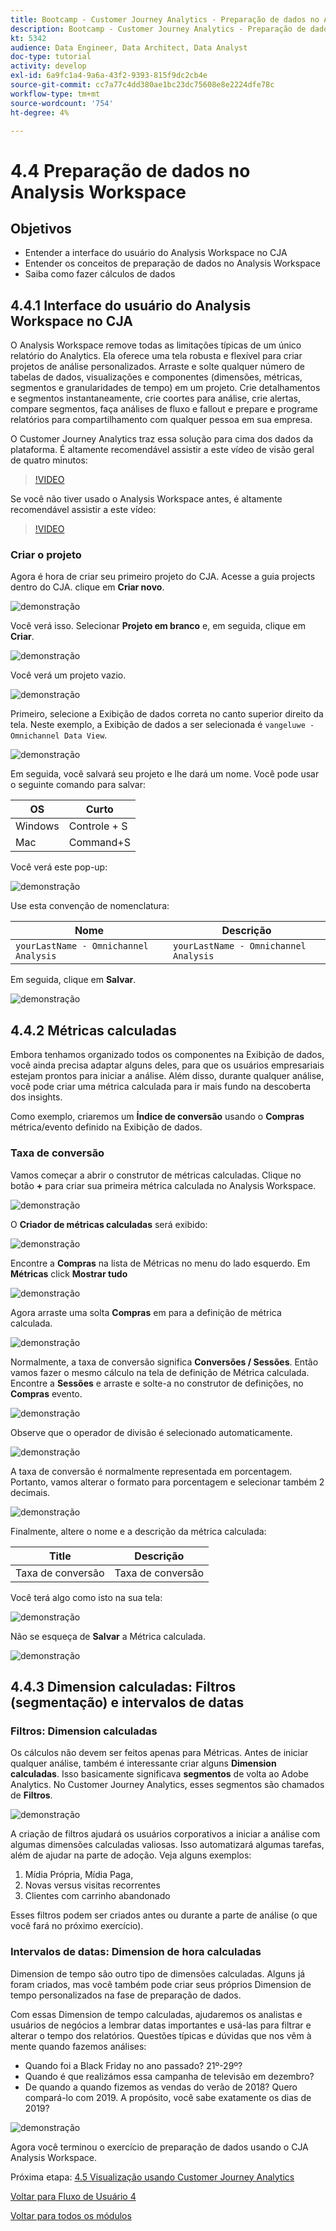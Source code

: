 ```yaml
---
title: Bootcamp - Customer Journey Analytics - Preparação de dados no Analysis Workspace
description: Bootcamp - Customer Journey Analytics - Preparação de dados no Analysis Workspace
kt: 5342
audience: Data Engineer, Data Architect, Data Analyst
doc-type: tutorial
activity: develop
exl-id: 6a9fc1a4-9a6a-43f2-9393-815f9dc2cb4e
source-git-commit: cc7a77c4dd380ae1bc23dc75608e8e2224dfe78c
workflow-type: tm+mt
source-wordcount: '754'
ht-degree: 4%

---
```


# 4.4 Preparação de dados no Analysis Workspace

## Objetivos

- Entender a interface do usuário do Analysis Workspace no CJA
- Entender os conceitos de preparação de dados no Analysis Workspace
- Saiba como fazer cálculos de dados

## 4.4.1 Interface do usuário do Analysis Workspace no CJA

O Analysis Workspace remove todas as limitações típicas de um único relatório do Analytics. Ela oferece uma tela robusta e flexível para criar projetos de análise personalizados. Arraste e solte qualquer número de tabelas de dados, visualizações e componentes (dimensões, métricas, segmentos e granularidades de tempo) em um projeto. Crie detalhamentos e segmentos instantaneamente, crie coortes para análise, crie alertas, compare segmentos, faça análises de fluxo e fallout e prepare e programe relatórios para compartilhamento com qualquer pessoa em sua empresa.

O Customer Journey Analytics traz essa solução para cima dos dados da plataforma. É altamente recomendável assistir a este vídeo de visão geral de quatro minutos:

>[!VIDEO](https://video.tv.adobe.com/v/35109?quality=12&learn=on)

Se você não tiver usado o Analysis Workspace antes, é altamente recomendável assistir a este vídeo:

>[!VIDEO](https://video.tv.adobe.com/v/26266?quality=12&learn=on)

### Criar o projeto

Agora é hora de criar seu primeiro projeto do CJA. Acesse a guia projects dentro do CJA.
clique em **Criar novo**.

![demonstração](./images/prmenu.png)

Você verá isso. Selecionar **Projeto em branco** e, em seguida, clique em **Criar**.

![demonstração](./images/prmenu1.png)

Você verá um projeto vazio.

![demonstração](./images/premptyprojects.png)

Primeiro, selecione a Exibição de dados correta no canto superior direito da tela. Neste exemplo, a Exibição de dados a ser selecionada é `vangeluwe - Omnichannel Data View`.

![demonstração](./images/prdv.png)

Em seguida, você salvará seu projeto e lhe dará um nome. Você pode usar o seguinte comando para salvar:

| OS | Curto |
| ----------------- |-------------| 
| Windows | Controle + S |
| Mac | Command+S |

Você verá este pop-up:

![demonstração](./images/prsave.png)

Use esta convenção de nomenclatura:

| Nome | Descrição |
| ----------------- |-------------| 
| `yourLastName - Omnichannel Analysis` | `yourLastName - Omnichannel Analysis` |

Em seguida, clique em **Salvar**.

![demonstração](./images/prsave2.png)

## 4.4.2 Métricas calculadas

Embora tenhamos organizado todos os componentes na Exibição de dados, você ainda precisa adaptar alguns deles, para que os usuários empresariais estejam prontos para iniciar a análise. Além disso, durante qualquer análise, você pode criar uma métrica calculada para ir mais fundo na descoberta dos insights.

Como exemplo, criaremos um **Índice de conversão** usando o **Compras** métrica/evento definido na Exibição de dados.

### Taxa de conversão

Vamos começar a abrir o construtor de métricas calculadas. Clique no botão **+** para criar sua primeira métrica calculada no Analysis Workspace.

![demonstração](./images/pradd.png)

O **Criador de métricas calculadas** será exibido:

![demonstração](./images/prbuilder.png)

Encontre a **Compras** na lista de Métricas no menu do lado esquerdo. Em **Métricas** click **Mostrar tudo**

![demonstração](./images/calcbuildercr1.png)

Agora arraste uma solta **Compras** em para a definição de métrica calculada.

![demonstração](./images/calcbuildercr2.png)

Normalmente, a taxa de conversão significa **Conversões / Sessões**. Então vamos fazer o mesmo cálculo na tela de definição de Métrica calculada. Encontre a **Sessões** e arraste e solte-a no construtor de definições, no **Compras** evento.

![demonstração](./images/calcbuildercr3.png)

Observe que o operador de divisão é selecionado automaticamente.

![demonstração](./images/calcbuildercr4.png)

A taxa de conversão é normalmente representada em porcentagem. Portanto, vamos alterar o formato para porcentagem e selecionar também 2 decimais.

![demonstração](./images/calcbuildercr5.png)

Finalmente, altere o nome e a descrição da métrica calculada:

| Title | Descrição |
| ----------------- |-------------| 
| Taxa de conversão | Taxa de conversão |

Você terá algo como isto na sua tela:

![demonstração](./images/calcbuildercr6.png)

Não se esqueça de **Salvar** a Métrica calculada.

![demonstração](./images/pr9.png)

## 4.4.3 Dimension calculadas: Filtros (segmentação) e intervalos de datas

### Filtros: Dimension calculadas

Os cálculos não devem ser feitos apenas para Métricas. Antes de iniciar qualquer análise, também é interessante criar alguns **Dimension calculadas**. Isso basicamente significava **segmentos** de volta ao Adobe Analytics. No Customer Journey Analytics, esses segmentos são chamados de **Filtros**.

![demonstração](./images/prfilters.png)

A criação de filtros ajudará os usuários corporativos a iniciar a análise com algumas dimensões calculadas valiosas. Isso automatizará algumas tarefas, além de ajudar na parte de adoção. Veja alguns exemplos:

1. Mídia Própria, Mídia Paga,
2. Novas versus visitas recorrentes
3. Clientes com carrinho abandonado

Esses filtros podem ser criados antes ou durante a parte de análise (o que você fará no próximo exercício).

### Intervalos de datas: Dimension de hora calculadas

Dimension de tempo são outro tipo de dimensões calculadas. Alguns já foram criados, mas você também pode criar seus próprios Dimension de tempo personalizados na fase de preparação de dados.

Com essas Dimension de tempo calculadas, ajudaremos os analistas e usuários de negócios a lembrar datas importantes e usá-las para filtrar e alterar o tempo dos relatórios. Questões típicas e dúvidas que nos vêm à mente quando fazemos análises:

- Quando foi a Black Friday no ano passado? 21º-29º?
- Quando é que realizámos essa campanha de televisão em dezembro?
- De quando a quando fizemos as vendas do verão de 2018? Quero compará-lo com 2019. A propósito, você sabe exatamente os dias de 2019?

![demonstração](./images/timedimensions.png)

Agora você terminou o exercício de preparação de dados usando o CJA Analysis Workspace.

Próxima etapa: [4.5 Visualização usando Customer Journey Analytics](./ex5.md)

[Voltar para Fluxo de Usuário 4](./uc4.md)

[Voltar para todos os módulos](./../../overview.md)
